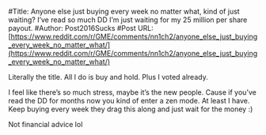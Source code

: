#Title: Anyone else just buying every week no matter what, kind of just waiting? I’ve read so much DD I’m just waiting for my 25 million per share payout.
#Author: Post2016Sucks
#Post URL: [https://www.reddit.com/r/GME/comments/nn1ch2/anyone_else_just_buying_every_week_no_matter_what/](https://www.reddit.com/r/GME/comments/nn1ch2/anyone_else_just_buying_every_week_no_matter_what/)


Literally the title. 
All I do is buy and hold. Plus I voted already.

I feel like there’s so much stress, maybe it’s the new people. Cause if you’ve read the DD for months now you kind of enter a zen mode. At least I have. Keep buying every week they drag this along and just wait for the money :)



Not financial advice lol